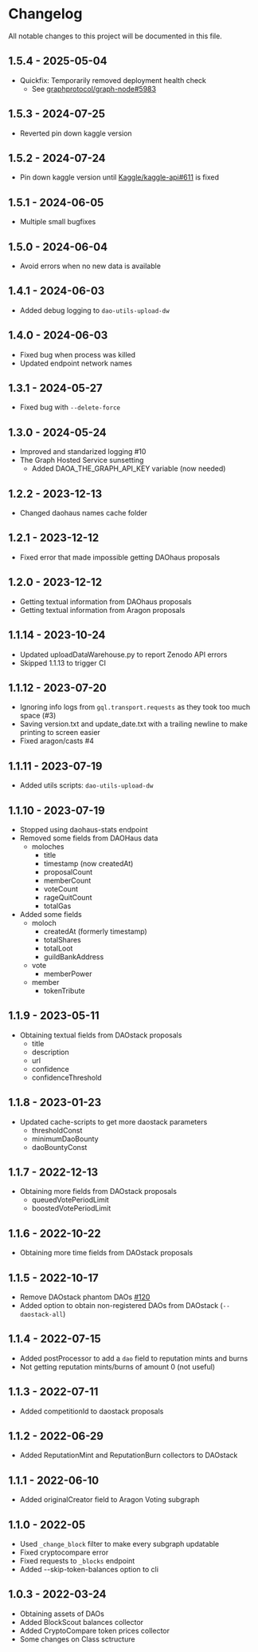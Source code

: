 # Changelog
All notable changes to this project will be documented in this file.

## 1.5.4 - 2025-05-04
- Quickfix: Temporarily removed deployment health check
  - See [graphprotocol/graph-node#5983](https://github.com/graphprotocol/graph-node/issues/5983)

## 1.5.3 - 2024-07-25
- Reverted pin down kaggle version

## 1.5.2 - 2024-07-24
- Pin down kaggle version until [Kaggle/kaggle-api#611](https://github.com/Kaggle/kaggle-api/issues/611) is fixed

## 1.5.1 - 2024-06-05
- Multiple small bugfixes

## 1.5.0 - 2024-06-04
- Avoid errors when no new data is available

## 1.4.1 - 2024-06-03
- Added debug logging to `dao-utils-upload-dw`

## 1.4.0 - 2024-06-03
- Fixed bug when process was killed
- Updated endpoint network names

## 1.3.1 - 2024-05-27
- Fixed bug with `--delete-force`

## 1.3.0 - 2024-05-24
- Improved and standarized logging #10
- The Graph Hosted Service sunsetting
  - Added DAOA_THE_GRAPH_API_KEY variable (now needed)

## 1.2.2 - 2023-12-13
- Changed daohaus names cache folder

## 1.2.1 - 2023-12-12
- Fixed error that made impossible getting DAOhaus proposals

## 1.2.0 - 2023-12-12
- Getting textual information from DAOhaus proposals
- Getting textual information from Aragon proposals

## 1.1.14 - 2023-10-24
- Updated uploadDataWarehouse.py to report Zenodo API errors
- Skipped 1.1.13 to trigger CI

## 1.1.12 - 2023-07-20
- Ignoring info logs from `gql.transport.requests` as they took too much space (#3)
- Saving version.txt and update_date.txt with a trailing newline to make printing to screen easier
- Fixed aragon/casts #4

## 1.1.11 - 2023-07-19
- Added utils scripts: `dao-utils-upload-dw`

## 1.1.10 - 2023-07-19
- Stopped using daohaus-stats endpoint
- Removed some fields from DAOHaus data
  - moloches
    - title
    - timestamp (now createdAt)
    - proposalCount
    - memberCount
    - voteCount
    - rageQuitCount
    - totalGas
- Added some fields
  - moloch
    - createdAt (formerly timestamp)
    - totalShares
    - totalLoot
    - guildBankAddress
  - vote
    - memberPower
  - member
    - tokenTribute

## 1.1.9 - 2023-05-11
- Obtaining textual fields from DAOstack proposals
  - title
  - description
  - url
  - confidence
  - confidenceThreshold

## 1.1.8 - 2023-01-23
- Updated cache-scripts to get more daostack parameters
  - thresholdConst
  - minimumDaoBounty
  - daoBountyConst

## 1.1.7 - 2022-12-13
- Obtaining more fields from DAOstack proposals
  - queuedVotePeriodLimit
  - boostedVotePeriodLimit

## 1.1.6 - 2022-10-22
- Obtaining more time fields from DAOstack proposals

## 1.1.5 - 2022-10-17
- Remove DAOstack phantom DAOs [#120](https://github.com/Grasia/dao-analyzer/issues/120)
- Added option to obtain non-registered DAOs from DAOstack (`--daostack-all`)

## 1.1.4 - 2022-07-15
- Added postProcessor to add a `dao` field to reputation mints and burns
- Not getting reputation mints/burns of amount 0 (not useful)

## 1.1.3 - 2022-07-11
- Added competitionId to daostack proposals

## 1.1.2 - 2022-06-29
- Added ReputationMint and ReputationBurn collectors to DAOstack

## 1.1.1 - 2022-06-10
- Added originalCreator field to Aragon Voting subgraph

## 1.1.0 - 2022-05
- Used `_change_block` filter to make every subgraph updatable
- Fixed cryptocompare error
- Fixed requests to `_blocks` endpoint 
- Added --skip-token-balances option to cli

## 1.0.3 - 2022-03-24
- Obtaining assets of DAOs
- Added BlockScout balances collector
- Added CryptoCompare token prices collector
- Some changes on Class sctructure